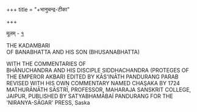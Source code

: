 +++
title = "+भानुचन्द्र-टीका"

+++

मूलम् - [१](https://archive.org/details/in.ernet.dli.2015.282828/page/n21/mode/2up)

THE KADAMBARI  
OF BANABHATTA 
AND HIS SON (BHUSANABHATTA) 

WITH 
THE COMMENTARIES OF  
BHĀNUCHANDRA AND HIS DISCIPLE SIDDHACHANDRA 
(PROTEGES OF THE EMPEROR AKBAR) 
EDITED BY KĀS'INĀTH PANDURANG PARAB  
REVISED WITH HIS OWN COMMENTARY NAMED CHAŞAKA 
BY 1724 MATHURĀNĀTH SĀSTRĪ, PROFESSOR, MAHARAJA SANSKRIT COLLEGE, JAIPUR, 
PUBLISHED BY SATYABHAMĀBAÍ PANDURANG FOR THE 'NIRANYA-SÄGAR' PRESS, Saska 
